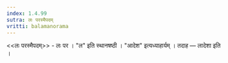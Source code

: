 ```yaml
---
index: 1.4.99
sutra: लः परस्मैपदम्
vritti: balamanorama
---
```


<<लः परस्मैपदम्>> - लः पर । "ल" इति स्थानषष्ठी । "आदेश" इत्यध्याहार्यम् । तदाह —  लादेशा इति । 